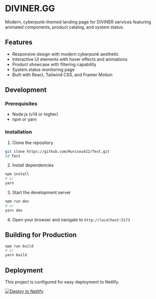 # DIVINER.GG

Modern, cyberpunk-themed landing page for DIVINER services featuring animated components, product catalog, and system status.

## Features

- Responsive design with modern cyberpunk aesthetic
- Interactive UI elements with hover effects and animations
- Product showcase with filtering capability
- System status monitoring page
- Built with React, Tailwind CSS, and Framer Motion

## Development

### Prerequisites

- Node.js (v14 or higher)
- npm or yarn

### Installation

1. Clone the repository
```bash
git clone https://github.com/Rurisou422/Test.git
cd Test
```

2. Install dependencies
```bash
npm install
# or
yarn
```

3. Start the development server
```bash
npm run dev
# or
yarn dev
```

4. Open your browser and navigate to `http://localhost:5173`

## Building for Production

```bash
npm run build
# or
yarn build
```

## Deployment

This project is configured for easy deployment to Netlify.

[![Deploy to Netlify](https://www.netlify.com/img/deploy/button.svg)](https://app.netlify.com/start/deploy?repository=https://github.com/Rurisou422/Test) 